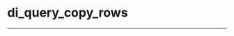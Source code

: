 # di_query_copy_rows

------------------------------------------------------------------------------

